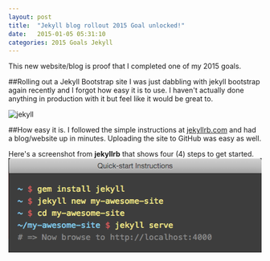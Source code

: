 ```yaml
---
layout: post
title:  "Jekyll blog rollout 2015 Goal unlocked!"
date:   2015-01-05 05:31:10
categories: 2015 Goals Jekyll
---
```


This new website/blog is proof that I completed one of my 2015 goals. 


##Rolling out a Jekyll Bootstrap site
I was just dabbling with jekyll bootstrap again recently and I forgot how easy it is to use. I haven't actually done anything in production with it but feel like it would be great to. 

![jekyll](http://jekyllrb.com/img/logo-2x.png)

##How easy it is. 
I followed the simple instructions at [jekyllrb.com](http://jekyllrb.com/) and had a blog/website up in minutes. Uploading the site to GitHub was easy as well. 

Here's a screenshot from **jekyllrb** that shows four (4) steps to get started. 
![jekyll cmd](img/jekyll_cmd.png)